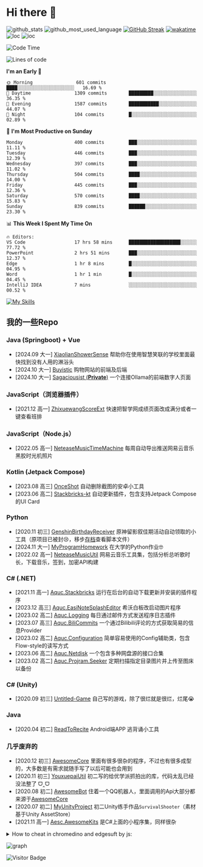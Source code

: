 # Hi there 👋

![github_stats](https://github-readme-stats.vercel.app/api?username=aquamarine5&show_icons=true&icon_color=CE1D2D&text_color=718096&bg_color=ffffff,ffffff,ffffff,7FFFD4&count_private=true&cache_seconds=21600)
![github_most_used_language](https://github-readme-stats.vercel.app/api/top-langs/?username=aquamarine5&hide=hlsl,shaderlab&layout=compact&text_color=718096&bg_color=ffffff,ffffff,ffffff,7FFFD4&cache_seconds=21600&langs_count=8)
[![GitHub Streak](https://streak-stats.demolab.com?user=aquamarine5&background=0,ffffff,ffffff,ffffff,7FFFD4)](https://git.io/streak-stats)
[![wakatime](https://github-readme-stats.vercel.app/api/wakatime?username=aquamarine5&hide=other&layout=compact&bg_color=ffffff,ffffff,ffffff,ffffff,7FFFD4&cache_seconds=21600)](https://wakatime.com/@aquamarine5)  
![loc](https://api.githubtrends.io/user/svg/aquamarine5/langs?time_range=one_year&include_private=True&loc_metric=changed&theme=classic)
![ioc](https://api.githubtrends.io/user/svg/aquamarine5/repos?time_range=one_year&include_private=True&loc_metric=changed&theme=classic)

<!--START_SECTION:waka-->
![Code Time](http://img.shields.io/badge/Code%20Time-23%20hrs%207%20mins-blue)

![Lines of code](https://img.shields.io/badge/From%20Hello%20World%20I%27ve%20Written-2.0%20million%20lines%20of%20code-blue)

**I'm an Early 🐤** 

```text
🌞 Morning                601 commits         ████░░░░░░░░░░░░░░░░░░░░░   16.69 % 
🌆 Daytime                1309 commits        █████████░░░░░░░░░░░░░░░░   36.35 % 
🌃 Evening                1587 commits        ███████████░░░░░░░░░░░░░░   44.07 % 
🌙 Night                  104 commits         █░░░░░░░░░░░░░░░░░░░░░░░░   02.89 % 
```
📅 **I'm Most Productive on Sunday** 

```text
Monday                   400 commits         ███░░░░░░░░░░░░░░░░░░░░░░   11.11 % 
Tuesday                  446 commits         ███░░░░░░░░░░░░░░░░░░░░░░   12.39 % 
Wednesday                397 commits         ███░░░░░░░░░░░░░░░░░░░░░░   11.02 % 
Thursday                 504 commits         ████░░░░░░░░░░░░░░░░░░░░░   14.00 % 
Friday                   445 commits         ███░░░░░░░░░░░░░░░░░░░░░░   12.36 % 
Saturday                 570 commits         ████░░░░░░░░░░░░░░░░░░░░░   15.83 % 
Sunday                   839 commits         ██████░░░░░░░░░░░░░░░░░░░   23.30 % 
```


📊 **This Week I Spent My Time On** 

```text
🔥 Editors: 
VS Code                  17 hrs 58 mins      ███████████████████░░░░░░   77.72 % 
PowerPoint               2 hrs 51 mins       ███░░░░░░░░░░░░░░░░░░░░░░   12.37 % 
Edge                     1 hr 8 mins         █░░░░░░░░░░░░░░░░░░░░░░░░   04.95 % 
Word                     1 hr 1 min          █░░░░░░░░░░░░░░░░░░░░░░░░   04.45 % 
IntelliJ IDEA            7 mins              ░░░░░░░░░░░░░░░░░░░░░░░░░   00.52 % 
```


<!--END_SECTION:waka-->
[![My Skills](https://skillicons.dev/icons?i=javascript,vue,cs,python,java,blender,unity,androidstudio,kotlin,ps,cpp&theme=light)](https://skillicons.dev)

## 我的一些Repo

### Java (Springboot) + Vue

- [2024.09 大一] [XiaolianShowerSense](https://github.com/aquamarine5/XiaolianShowerSense) 帮助你在使用智慧笑联的学校里面最快找到没有人用的淋浴头
- [2024.10 大一] [Buyistic](https://github.com/aquamarine5/Buyistic) 购物网站的前端及后端
- [2024.10 大一] [Sagaciousist (**Private**)](https://github.com/aquamarine5/Sagaciousist) 一个连接Ollama的前端数字人页面

### JavaScript（浏览器插件）

- [2021.12 高一] [ZhixuewangScoreExt](https://github.com/aquamarine5/ZhixuewangScoreExt) 快速把智学网成绩页面改成满分或者一键查看班排

### JavaScript（Node.js）

- [2022.05 高一] [NeteaseMusicTimeMachine](https://github.com/aquamarine5/NeteaseMusicTimeMachine) 每周自动导出推送网易云音乐黑胶时光机照片

### Kotlin (Jetpack Compose)

- [2023.08 高三] [OnceShot](https://github.com/aquamarine5/OnceShot) 自动删除截图的安卓小工具
- [2023.06 高二] [Stackbricks-kt](https://github.com/aquamarine5/Stackbricks-kt) 自动更新插件，包含支持Jetpack Compose的UI Card

### Python

- [2020.11 初三] [GenshinBirthdayReceiver](https://github.com/aquamarine5/GenshinBirthdayReceiver) 原神留影叙佳期活动自动领取的小工具（原项目已被封😢，移步[存档](https://github.com/aquamarine5/GenshinBirthdayReceiver-archive)查看脚本文件）
- [2024.11 大一] [MyProgramHomework](https://github.com/aquamarine5/MyProgramHomework) 在大学的Python作业🤓
- [2022.02 高一] [NeteaseMusicUtil](https://github.com/aquamarine5/NeteaseMusicUtil) 网易云音乐工具集，包括分析总听歌时长，下载音乐，签到，加密API构建

### C# (.NET)

- [2021.11 高一] [Aquc.Stackbricks](https://github.com/aquamarine5/Aquc.Stackbricks) 运行在后台的自动下载更新并安装的插件程序
- [2023.12 高三] [Aquc.EasiNoteSplashEditor](https://github.com/aquamarine5/Aquc.EasiNoteSplashEditor) 希沃白板改启动图片程序
- [2023.02 高二] [Aquc.Logging](https://github.com/aquamarine5/Aquc.Logging) 每日通过邮件方式发送程序日志插件
- [2023.07 高三] [Aquc.BiliCommits](https://github.com/aquamarine5/Aquc.BiliCommits) 一个通过Bilibili评论的方式获取简易的信息Provider
- [2023.02 高二] [Aquc.Configuration](https://github.com/aquamarine5/Aquc.Configuration) 简单容易使用的Config辅助类，包含Flow-style的读写方式
- [2023.06 高二] [Aquc.Netdisk](https://github.com/aquamarine5/Aquc.Netdisk) 一个包含多种网盘源的接口合集
- [2023.02 高二] [Aquc.Projram.Seeker](https://github.com/aquamarine5/Aquc.Projram.Seeker) 定期扫描指定目录图片并上传至图床以备份

### C# (Unity)

- [2020.09 初三] [Untitled-Game](https://github.com/aquamarine5/Untitled-Game) 自己写的游戏，除了很烂就是很烂，烂尾😭

### Java

- [2020.04 初二] [ReadToRecite](https://github.com/aquamarine5/ReadToRecite) Android端APP 逃背诵小工具

### 几乎废弃的

- [2020.12 初三] [AwesomeCore](https://github.com/aquamarine5/AwesomeCore) 里面有很多很杂的程序，不过也有很多成型的，大多数是有需求就随手写了以后可能也会用到
- [2020.11 初三] [YouxuepaiUtil](https://github.com/aquamarine5/YouxuepaiUtil) 初二写的给优学派抓拍出的库，代码太乱已经没法整了 ᗜ‸ᗜ
- [2020.08 初二] [AwesomeBot](https://github.com/aquamarine5/AwesomeBot) 住着一个QQ机器人，里面调用的Api大部分都来源于[AwesomeCore](AwesomeCore)
- [2020.07 初二] [MyUnityProject](https://github.com/aquamarine5/MyUnityProject) 初二Unity练手作品`SurvivalShooter`（素材基于Unity AssetStore）
- [2021.11 高一] [Aesc.AwesomeKits](https://github.com/aquamarine5/Aesc.AwesomeKits) 是C#上面的小程序集，同样很杂

<details>
  <summary>How to cheat in chromedino and edgesuft by js:</summary>

## @aquamarine5

### chrome://dino

- 困难模式

```js
setInterval(()=>{Runner.instance_.horizon.addNewObstacle(Runner.instance_.currentSpeed)},1000)
```

- 改跳跃高度

```js
Runner.instance_.tRex.setJumpVelocity(1000)
```

- 缓降buff

```js
Runner.instance_.tRex.config.GRAVITY=0.01
```

- 频闪特效

```js
Runner.instance_.tRex.setFlashing(1)
```

- 999999高分

```js
Runner.instance_.saveHighScore(1800000000-50)
```

- 极速快跑

```js
Runner.instance_.setSpeed(1000)
```

- 无敌

```js
Runner.instance_.gameOver=function(){}
```

### edge://surf

#### 初始化

- 打开Inspector/Source, Open `surf.bundle.js`, Search `resetGameData()`, Hit a breakpoint.

#### cheating

- 自定义心/护盾/能量

```js
this.game.lives.current=30,this.game.lives.max=30
this.game.boosts.current=30,this.game.boosts.max=30
this.game.shields.current=30,this.game.shields.max=30
```

- 超高分

```js
this.session.bestScore.endless=2147483647
```

- 加速器

```js
this.session.settings.gameSpeed=10
```

- 作弊无限能量且计入最高分

```js
this.game.cheat.boosts=true
```

</details>
  
![graph](https://github-readme-activity-graph.vercel.app/graph?username=aquamarine5&theme=github-compact)

![Visitor Badge](https://visitor-badge.laobi.icu/badge?page_id=aquamarine5)
